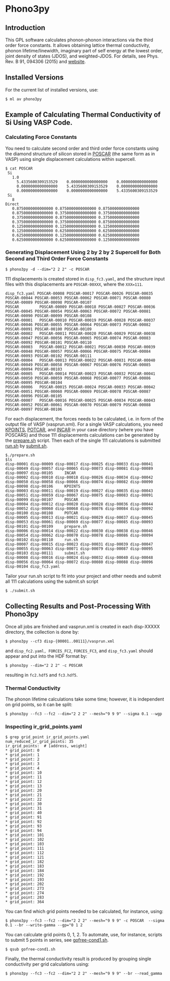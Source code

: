 # Phono3py

## Introduction

This GPL software calculates phonon-phonon interactions via the third order force constants. It allows obtaining lattice thermal conductivity, phonon lifetime/linewidth, imaginary part of self energy at the lowest order, joint density of states (JDOS), and weighted-JDOS. For details, see Phys. Rev. B 91, 094306 (2015) and [website][a].

## Installed Versions

For the current list of installed versions, use:

```console
$ ml av phono3py
```

## Example of Calculating Thermal Conductivity of Si Using VASP Code.

### Calculating Force Constants

You need to calculate second order and third order force constants using the diamond structure of silicon stored in [POSCAR][1] (the same form as in VASP) using single displacement calculations within supercell.

```console
$ cat POSCAR
 Si
   1.0
     5.4335600309153529    0.0000000000000000    0.0000000000000000
     0.0000000000000000    5.4335600309153529    0.0000000000000000
     0.0000000000000000    0.0000000000000000    5.4335600309153529
 Si
   8
Direct
   0.8750000000000000 0.8750000000000000 0.8750000000000000
   0.8750000000000000 0.3750000000000000 0.3750000000000000
   0.3750000000000000 0.8750000000000000 0.3750000000000000
   0.3750000000000000 0.3750000000000000 0.8750000000000000
   0.1250000000000000 0.1250000000000000 0.1250000000000000
   0.1250000000000000 0.6250000000000000 0.6250000000000000
   0.6250000000000000 0.1250000000000000 0.6250000000000000
   0.6250000000000000 0.6250000000000000 0.1250000000000000
```

### Generating Displacement Using 2 by 2 by 2 Supercell for Both Second and Third Order Force Constants

```console
$ phono3py -d --dim="2 2 2" -c POSCAR
```

 111 displacements is created stored in
`disp_fc3.yaml`, and the structure input files with this displacements are `POSCAR-00XXX`, where the `XXX=111`.

```console
disp_fc3.yaml POSCAR-00008 POSCAR-00017 POSCAR-00026 POSCAR-00035 POSCAR-00044 POSCAR-00053 POSCAR-00062 POSCAR-00071 POSCAR-00080 POSCAR-00089 POSCAR-00098 POSCAR-00107
POSCAR         POSCAR-00009 POSCAR-00018 POSCAR-00027 POSCAR-00036 POSCAR-00045 POSCAR-00054 POSCAR-00063 POSCAR-00072 POSCAR-00081 POSCAR-00090 POSCAR-00099 POSCAR-00108
POSCAR-00001   POSCAR-00010 POSCAR-00019 POSCAR-00028 POSCAR-00037 POSCAR-00046 POSCAR-00055 POSCAR-00064 POSCAR-00073 POSCAR-00082 POSCAR-00091 POSCAR-00100 POSCAR-00109
POSCAR-00002   POSCAR-00011 POSCAR-00020 POSCAR-00029 POSCAR-00038 POSCAR-00047 POSCAR-00056 POSCAR-00065 POSCAR-00074 POSCAR-00083 POSCAR-00092 POSCAR-00101 POSCAR-00110
POSCAR-00003   POSCAR-00012 POSCAR-00021 POSCAR-00030 POSCAR-00039 POSCAR-00048 POSCAR-00057 POSCAR-00066 POSCAR-00075 POSCAR-00084 POSCAR-00093 POSCAR-00102 POSCAR-00111
POSCAR-00004   POSCAR-00013 POSCAR-00022 POSCAR-00031 POSCAR-00040 POSCAR-00049 POSCAR-00058 POSCAR-00067 POSCAR-00076 POSCAR-00085 POSCAR-00094 POSCAR-00103
POSCAR-00005   POSCAR-00014 POSCAR-00023 POSCAR-00032 POSCAR-00041 POSCAR-00050 POSCAR-00059 POSCAR-00068 POSCAR-00077 POSCAR-00086 POSCAR-00095 POSCAR-00104
POSCAR-00006   POSCAR-00015 POSCAR-00024 POSCAR-00033 POSCAR-00042 POSCAR-00051 POSCAR-00060 POSCAR-00069 POSCAR-00078 POSCAR-00087 POSCAR-00096 POSCAR-00105
POSCAR-00007   POSCAR-00016 POSCAR-00025 POSCAR-00034 POSCAR-00043 POSCAR-00052 POSCAR-00061 POSCAR-00070 POSCAR-00079 POSCAR-00088 POSCAR-00097 POSCAR-00106
```

For each displacement, the forces needs to be calculated, i.e. in form of the output file of VASP (vasprun.xml). For a single VASP calculations, you need [KPOINTS][2], [POTCAR][3], and [INCAR][4] in your case directory (where you have POSCARS) and those 111 displacements calculations can be generated by the [prepare.sh][5] script. Then each of the single 111 calculations is submitted [run.sh][6] by [submit.sh][7].

```console
$./prepare.sh
$ls
disp-00001 disp-00009 disp-00017 disp-00025 disp-00033 disp-00041 disp-00049 disp-00057 disp-00065 disp-00073 disp-00081 disp-00089 disp-00097 disp-00105     INCAR
disp-00002 disp-00010 disp-00018 disp-00026 disp-00034 disp-00042 disp-00050 disp-00058 disp-00066 disp-00074 disp-00082 disp-00090 disp-00098 disp-00106     KPOINTS
disp-00003 disp-00011 disp-00019 disp-00027 disp-00035 disp-00043 disp-00051 disp-00059 disp-00067 disp-00075 disp-00083 disp-00091 disp-00099 disp-00107     POSCAR
disp-00004 disp-00012 disp-00020 disp-00028 disp-00036 disp-00044 disp-00052 disp-00060 disp-00068 disp-00076 disp-00084 disp-00092 disp-00100 disp-00108     POTCAR
disp-00005 disp-00013 disp-00021 disp-00029 disp-00037 disp-00045 disp-00053 disp-00061 disp-00069 disp-00077 disp-00085 disp-00093 disp-00101 disp-00109     prepare.sh
disp-00006 disp-00014 disp-00022 disp-00030 disp-00038 disp-00046 disp-00054 disp-00062 disp-00070 disp-00078 disp-00086 disp-00094 disp-00102 disp-00110     run.sh
disp-00007 disp-00015 disp-00023 disp-00031 disp-00039 disp-00047 disp-00055 disp-00063 disp-00071 disp-00079 disp-00087 disp-00095 disp-00103 disp-00111     submit.sh
disp-00008 disp-00016 disp-00024 disp-00032 disp-00040 disp-00048 disp-00056 disp-00064 disp-00072 disp-00080 disp-00088 disp-00096 disp-00104 disp_fc3.yaml
```

Tailor your run.sh script to fit into your project and other needs and submit all 111 calculations using the submit.sh script

```console
$ ./submit.sh
```

## Collecting Results and Post-Processing With Phono3py

Once all jobs are finished and vasprun.xml is created in each disp-XXXXX directory, the collection is done by:

```console
$ phono3py --cf3 disp-{00001..00111}/vasprun.xml
```

and `disp_fc2.yaml, FORCES_FC2`, `FORCES_FC3`, and `disp_fc3.yaml` should appear and put into the HDF format by:

```console
$ phono3py --dim="2 2 2" -c POSCAR
```

resulting in `fc2.hdf5` and `fc3.hdf5`.

### Thermal Conductivity

The phonon lifetime calculations take some time; however, it is independent on grid points, so it can be split:

```console
$ phono3py --fc3 --fc2 --dim="2 2 2" --mesh="9 9 9" --sigma 0.1 --wgp
```

### Inspecting ir_grid_points.yaml

```console
$ grep grid_point ir_grid_points.yaml
num_reduced_ir_grid_points: 35
ir_grid_points:  # [address, weight]
* grid_point: 0
* grid_point: 1
* grid_point: 2
* grid_point: 3
* grid_point: 4
* grid_point: 10
* grid_point: 11
* grid_point: 12
* grid_point: 13
* grid_point: 20
* grid_point: 21
* grid_point: 22
* grid_point: 30
* grid_point: 31
* grid_point: 40
* grid_point: 91
* grid_point: 92
* grid_point: 93
* grid_point: 94
* grid_point: 101
* grid_point: 102
* grid_point: 103
* grid_point: 111
* grid_point: 112
* grid_point: 121
* grid_point: 182
* grid_point: 183
* grid_point: 184
* grid_point: 192
* grid_point: 193
* grid_point: 202
* grid_point: 273
* grid_point: 274
* grid_point: 283
* grid_point: 364
```

You can find which grid points needed to be calculated, for instance, using:

```console
$ phono3py --fc3 --fc2 --dim="2 2 2" --mesh="9 9 9" -c POSCAR  --sigma 0.1 --br --write-gamma --gp="0 1 2
```

You can calculate grid points 0, 1, 2. To automate, use, for instance, scripts to submit 5 points in series, see [gofree-cond1.sh][8].

```console
$ qsub gofree-cond1.sh
```

Finally, the thermal conductivity result is produced by grouping single conductivity per grid calculations using:

```console
$ phono3py --fc3 --fc2 --dim="2 2 2" --mesh="9 9 9" --br --read_gamma
```

[1]: ./files-phono3py/POSCAR.txt
[2]: ./files-phono3py/KPOINTS.txt
[3]: ./files-phono3py/POTCAR.txt
[4]: ./files-phono3py/INCAR.txt
[5]: ./files-phono3py/prepare.sh
[6]: ./files-phono3py/run.sh
[7]: ./files-phono3py/submit.sh
[8]: ./files-phono3py/gofree-cond1.sh

[a]: https://phonopy.github.io/phono3py/

<!---
2021-03-31

## Notes
On salomon, all of the Python2.7-dependent versions no longer work, since Python2.7 is obsoleted.
On barbora, all of the modules in /apps/modules/phys seem to work.
-->
